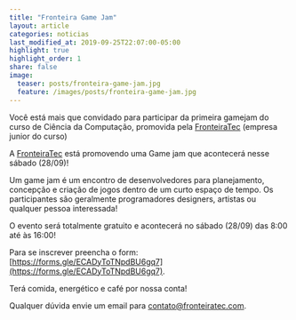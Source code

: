 ```yaml
---
title: "Fronteira Game Jam"
layout: article
categories: noticias
last_modified_at: 2019-09-25T22:07:00-05:00
highlight: true
highlight_order: 1
share: false
image:
  teaser: posts/fronteira-game-jam.jpg
  feature: /images/posts/fronteira-game-jam.jpg
---
```


Você está mais que convidado para participar da primeira gamejam do curso de Ciência da Computação, promovida pela [FronteiraTec](https://fronteiratec.com) (empresa junior do curso)

A [FronteiraTec](https://fronteiratec.com) está promovendo uma Game jam que acontecerá nesse sábado (28/09)!

Um game jam é um encontro de desenvolvedores para planejamento, concepção e criação de jogos dentro de um curto espaço de tempo. Os participantes são geralmente programadores designers, artistas ou qualquer pessoa interessada!

O evento será totalmente gratuito e acontecerá no sábado (28/09) das 8:00 até às 16:00!

Para se inscrever preencha o form: [https://forms.gle/ECADyToTNpdBU6gq7](https://forms.gle/ECADyToTNpdBU6gq7).

Terá comida, energético e café por nossa conta!

Qualquer dúvida envie um email para [contato@fronteiratec.com](mailto:contato@fronteiratec.com).

